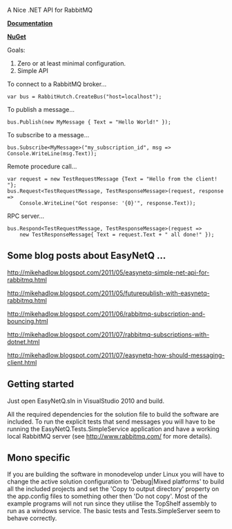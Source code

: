 A Nice .NET API for RabbitMQ

**[Documentation](https://github.com/mikehadlow/EasyNetQ/wiki/Introduction)**

**[NuGet](http://nuget.org/List/Packages/EasyNetQ)**

Goals:

1. Zero or at least minimal configuration.
2. Simple API

To connect to a RabbitMQ broker...

	var bus = RabbitHutch.CreateBus("host=localhost");

To publish a message...

	bus.Publish(new MyMessage { Text = "Hello World!" });

To subscribe to a message...

	bus.Subscribe<MyMessage>("my_subscription_id", msg => Console.WriteLine(msg.Text));

Remote procedure call...

    var request = new TestRequestMessage {Text = "Hello from the client! "};
    bus.Request<TestRequestMessage, TestResponseMessage>(request, response => 
		Console.WriteLine("Got response: '{0}'", response.Text));

RPC server...

	bus.Respond<TestRequestMessage, TestResponseMessage>(request => 
		new TestResponseMessage{ Text = request.Text + " all done!" });
	

## Some blog posts about EasyNetQ ...

http://mikehadlow.blogspot.com/2011/05/easynetq-simple-net-api-for-rabbitmq.html

http://mikehadlow.blogspot.com/2011/05/futurepublish-with-easynetq-rabbitmq.html

http://mikehadlow.blogspot.com/2011/06/rabbitmq-subscription-and-bouncing.html

http://mikehadlow.blogspot.com/2011/07/rabbitmq-subscriptions-with-dotnet.html

http://mikehadlow.blogspot.com/2011/07/easynetq-how-should-messaging-client.html

## Getting started

Just open EasyNetQ.sln in VisualStudio 2010 and build.

All the required dependencies for the solution file to build the software are included. To run the explicit tests that send messages you will have to be running the EasyNetQ.Tests.SimpleService application and have a working local RabbitMQ server (see http://www.rabbitmq.com/ for more details).

## Mono specific

If you are building the software in monodevelop under Linux you will have to change the active solution configuration to 'Debug|Mixed platforms' to build all the included projects and set the 'Copy to output directory' property on  the app.config files to something other then 'Do not copy'. Most of the example programs will not run since they utilise the TopShelf assembly to run as a windows service. The basic tests and Tests.SimpleServer seem to behave correctly.
